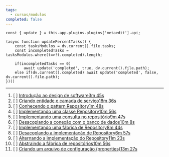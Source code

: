 ```yaml
---
tags:
  - cursos/modulos
completed: false
---
```


```dataviewjs
const { update } = this.app.plugins.plugins['metaedit'].api;

(async function updatePercentTasks() {
	const tasksModulos = dv.current().file.tasks;
	const incompletedTasks = tasksModulos.where(t=>!t.completed).length;
	
	if(incompletedTasks == 0)
		await update('completed', true, dv.current().file.path);
	else if(dv.current().completed) await update('completed', false, dv.current().file.path);
})()
```
---
1. [ ] [Introdução ao design de software3m 45s](https://app.algaworks.com/aulas/4941/introducao-ao-design-de-software)
2. [ ] [Criando entidade e camada de serviço18m 36s](https://app.algaworks.com/aulas/4942/criando-entidade-e-camada-de-servico)
3. [ ] [Conhecendo o pattern Repository1m 48s](https://app.algaworks.com/aulas/4943/conhecendo-o-pattern-repository)
4. [ ] [Implementando uma classe Repository10m 56s](https://app.algaworks.com/aulas/4944/implementando-uma-classe-repository)
5. [ ] [Implementando uma consulta no repositório9m 47s](https://app.algaworks.com/aulas/4945/implementando-uma-consulta-no-repositorio)
6. [ ] [Desacoplando a conexão com o banco de dados10m 8s](https://app.algaworks.com/aulas/4946/desacoplando-a-conexao-com-o-banco-de-dados)
7. [ ] [Implementando uma fábrica de Repository8m 44s](https://app.algaworks.com/aulas/4947/implementando-uma-fabrica-de-repository)
8. [ ] [Desacoplando a implementação de Repository6m 57s](https://app.algaworks.com/aulas/4948/desacoplando-a-implementacao-de-repository)
9. [ ] [Alternando a implementação do Repository11m 23s](https://app.algaworks.com/aulas/4949/alternando-a-implementacao-do-repository)
10. [ ] [Abstraindo a fábrica de repositórios10m 56s](https://app.algaworks.com/aulas/4950/abstraindo-a-fabrica-de-repositorios)
11. [ ] [Criando um arquivo de configuração (properties)13m 27s](https://app.algaworks.com/aulas/4951/criando-um-arquivo-de-configuracao-properties)